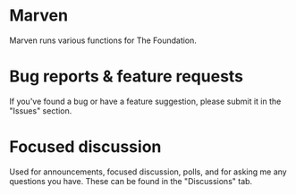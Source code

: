 # Marven
Marven runs various functions for The Foundation.

# Bug reports & feature requests
If you've found a bug or have a feature suggestion, please submit it in the "Issues" section.

# Focused discussion
Used for announcements, focused discussion, polls, and for asking me any questions you have. These can be found in the "Discussions" tab.
